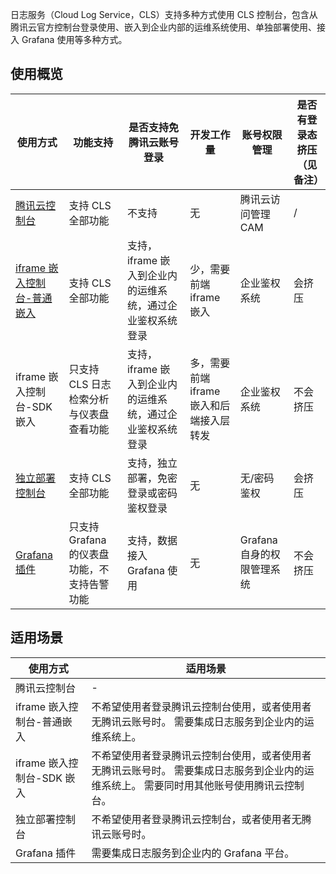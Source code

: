 日志服务（Cloud Log Service，CLS）支持多种方式使用 CLS 控制台，包含从腾讯云官方控制台登录使用、嵌入到企业内部的运维系统使用、单独部署使用、接入 Grafana 使用等多种方式。

## 使用概览

| 使用方式     | 功能支持      | 是否支持免腾讯云账号登录       | 开发工作量            | 账号权限管理       | 是否有登录态挤压（见备注） |
| -------------- | ---------------- | ------------------------------------ | ----------------------- | --------------------- | -------------------------- |
| [腾讯云控制台](https://console.cloud.tencent.com/cls/overview) | 支持 CLS 全部功能                           | 不支持                                                   | 无                                       | 腾讯云访问管理 CAM         | /                          |
| [iframe 嵌入控制台-普通嵌入](https://intl.cloud.tencent.com/document/product/614/36997) | 支持 CLS 全部功能                           | 支持，iframe 嵌入到企业内的运维系统，通过企业鉴权系统登录 | 少，需要前端 iframe 嵌入                   | 企业鉴权系统              | 会挤压                     |
| iframe 嵌入控制台-SDK 嵌入 | 只支持 CLS 日志检索分析与仪表盘查看功能     | 支持，iframe 嵌入到企业内的运维系统，通过企业鉴权系统登录 | 多，需要前端 iframe 嵌入和后端接入层转发 | 企业鉴权系统              | 不会挤压                   |
| [独立部署控制台](https://www.tencentcloud.com/document/product/614/50280)                                           | 支持 CLS 全部功能                           | 支持，独立部署，免密登录或密码鉴权登录                   | 无                                       | 无/密码鉴权               | 会挤压                     |
| [Grafana 插件](https://intl.cloud.tencent.com/document/product/614/39592) | 只支持 Grafana 的仪表盘功能，不支持告警功能 | 支持，数据接入 Grafana 使用                                | 无                                       | Grafana 自身的权限管理系统 | 不会挤压                   |




## 适用场景

| 使用方式                  | 适用场景                                                     |
| ------------------------- | ------------------------------------------------------------ |
| 腾讯云控制台              |-                                                            |
| iframe 嵌入控制台-普通嵌入 | 不希望使用者登录腾讯云控制台使用，或者使用者无腾讯云账号时。 需要集成日志服务到企业内的运维系统上。 |
| iframe 嵌入控制台-SDK 嵌入  | 不希望使用者登录腾讯云控制台使用，或者使用者无腾讯云账号时。 需要集成日志服务到企业内的运维系统上。 需要同时用其他账号使用腾讯云控制台。 |
| 独立部署控制台            | 不希望使用者登录腾讯云控制台，或者使用者无腾讯云账号时。     |
| Grafana 插件               | 需要集成日志服务到企业内的 Grafana 平台。                        |
